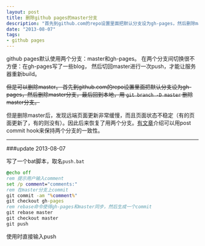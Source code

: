 ```yaml
---
layout: post
title: 删除github pages的master分支
description: "首先到github.com的repo设置里面把默认分支设为gh-pages，然后删除master分支，最后回到本地，用 `git branch -D master` 删除master分支。<br/>---<br/>###update 2013-08-07<br/>```bat<br/>@echo off<br/>rem 提示用户输入comment<br/>set /p comment=&quot;comments:&quot;<br/>rem 在master分支上commit<br/>git commit -am &quot;%comment%&quot;<br/>git checkout gh-pages<br/>rem rebase命令使得gh-pages和master同步，然后生成一个commit<br/>git rebase master<br/>git checkout master<br/>git push<br/>```"
date: "2013-08-07"
tags:
- github pages
---
```


github pages默认使用两个分支：master和gh-pages。 在两个分支间切换很不方便：在gh-pages写了一些blog， 然后切回master进行一次push，才能让服务器重新build。

<del>但是可以删除master。 首先到github.com的repo设置里面把默认分支设为gh-pages，然后删除master分支，最后回到本地，用 `git branch -D master` 删除master分支。</del>

但是删除master后，发现远端页面更新非常缓慢，而且页面状态不稳定（有的页面更新了，有的则没有）。因此后来恢复了用两个分支。[有文章](http://lea.verou.me/2011/10/easily-keep-gh-pages-in-sync-with-master/)介绍可以用post commit hook来保持两个分支的一致性。

---
###update 2013-08-07

写了一个bat脚本，取名`push.bat`

```bat
@echo off
rem 提示用户输入comment
set /p comment="comments:"
rem 在master分支上commit
git commit -am "%comment%"
git checkout gh-pages
rem rebase命令使得gh-pages和master同步，然后生成一个commit
git rebase master
git checkout master
git push
```

使用时直接输入push